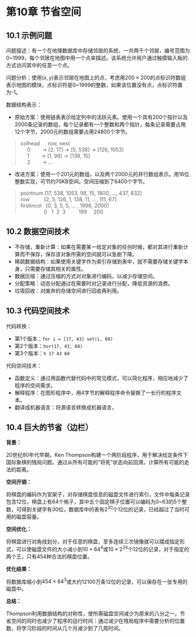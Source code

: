 # 第10章 节省空间

## 10.1 示例问题

问题描述：有一个在地理数据库中存储邻居的系统，一共两千个邻居，编号范围为0\~1999，每个邻居在地图中用一个点来描述。该系统允许用户通过触摸输入板的方式访问其中的任意一个点。

问题分析：使用$(x, y)$表示邻居在地图上的点，考虑用$200 \times 200$的点标识符数组表示地图的模块，点标识符是0\~1999的整数，如果该位置没有点，点标识符置为-1。

数据结构表示：

- 原始方案：使用链表表示给定列中的活跃元素。使用一个具有200个指针以及2000条记录的数组，每个记录都有一个整数和两个指针，每条记录需要占用12个字节，2000元的数组需要占用24800个字节。
> colhead &emsp; row,  next  
> &emsp; 0 &emsp;&emsp;$\rightarrow$ [2, 17] $\rightarrow$ [5, 538] $\rightarrow$ [126, 1053]  
> &emsp; 1 &emsp;&emsp;$\rightarrow$ [1, 98] $\rightarrow$ [138, 15]  
> &emsp; 2 &emsp;&emsp;$\rightarrow$ ...

- 改进方案：使用一个201元的数组，以及两个2000元的并行数组表示。用16位整数实现，可节约70KB空间。空间压缩到了6400个字节。
> pointnum [17, 538, 1053, 98, 15, 1800, ..., 437, 832]  
> row &emsp;&emsp;&nbsp;&nbsp;[2, 5, 126, 1, 138, 11, ..., 111, 67]  
> firstincol &nbsp;&nbsp;[0, 3, 5, 5, ... , 1998, 2000]  
> &emsp;&emsp;&emsp;&emsp;&nbsp; 0 &nbsp; 1 &nbsp;2&nbsp; 3 &emsp;&emsp;&nbsp;199&emsp;&nbsp;200

## 10.2 数据空间技术

- 不存储，重新计算：如果在需要某一给定对象的任何时候，都对其进行重新计算而不保存，保存该对象所需的空间就可以急剧下降。
- 稀疏数据结构：如果使用关键字作为索引存储到表中，就不需要存储关键字本身，只需要存储其相关的属性。
- 数据压缩：通过压缩的方式对对象进行编码，以减少存储空间。
- 分配策略：动态分配通过在需要时对记录进行分配，降低资源的浪费。
- 垃圾回收：对废弃的存储空间进行回收再利用。

## 10.3 代码空间技术

代码转换：
- 第1个版本：`for i = [17, 43] set(i, 68)`
- 第2个版本：`hor(17, 43, 68)`
- 第3个版本：`h 17 43 68`

代码空间技术：
- 函数定义：通过用函数代替代码中的常见模式，可以简化程序，相应地减少了程序的空间需求。
- 解释程序：在图形程序中，用4字节的解释程序命令替换了一长行的程序文本。
- 翻译成机器语言：将源语言转换成机器语言，

## 10.4 巨大的节省（边栏）

**背景：** 

20世纪80年代早期，Ken Thompson构建一个两阶段程序，用于解决给定条件下国际象棋的残局问题。通过从所有可能的“将死”状态向前回溯，计算所有可能的走法的距离。

**空间开销：**

将棋盘的编码作为官架子，对存储棋盘信息的磁盘文件进行索引，文件中每条记录包含12位，棋盘上有64个格子，其中五个固定棋子位置可以编码为0\~63的5个整数，可得到关键字有30位，数据库中的表有$2^{30}$个12位的记录，已经超过了当时可用的磁盘容量。

**空间优化：**

将棋盘进行对角线划分，对于任意的棋盘，至多连续三次镜像就可以摆成指定形式，可以使磁盘文件的大小减小到$10 \times 64^4$或$10 \times 2^{24}$个12位的记录，对于指定的两个王，只有454种合法的棋盘位置。

**优化结果：**

将数据库缩小到$454 \times 64^3$或大约12100万条12位的记录，可以保存在一张专用的磁盘中。

**总结：**

Thompson利用数据结构的对称性，使所需磁盘空间减少为原来的八分之一。节省空间的同时也减少了程序的运行时间：通过减少在残局程序中需要分析的位置数，将学习阶段的时间从几个月减少到了几周时间。
